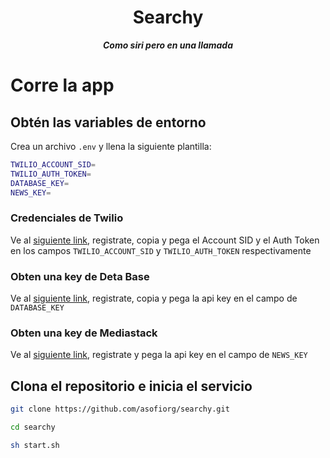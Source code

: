 <div align="center">

# Searchy

**_Como siri pero en una llamada_**

</div>

# Corre la app

## Obtén las variables de entorno

Crea un archivo `.env` y llena la siguiente plantilla:

```sh
TWILIO_ACCOUNT_SID=
TWILIO_AUTH_TOKEN=
DATABASE_KEY=
NEWS_KEY=
```

### Credenciales de Twilio

Ve al [siguiente link](https://console.twilio.com/?frameUrl=/console), registrate, copia y pega el Account SID y el Auth Token en los campos `TWILIO_ACCOUNT_SID` y `TWILIO_AUTH_TOKEN` respectivamente

### Obten una key de Deta Base

Ve al [siguiente link](https://web.deta.sh/), registrate, copia y pega la api key en el campo de `DATABASE_KEY`

### Obten una key de Mediastack

Ve al [siguiente link](https://mediastack.com/signup/free), registrate y pega la api key en el campo de `NEWS_KEY`

## Clona el repositorio e inicia el servicio

```sh
git clone https://github.com/asofiorg/searchy.git

cd searchy

sh start.sh
```

